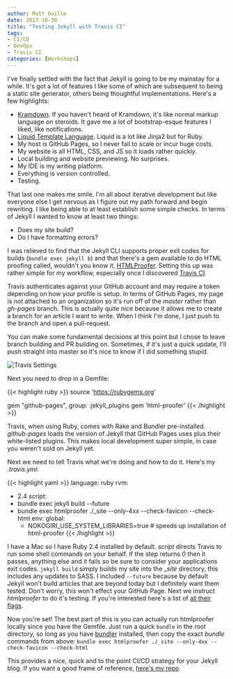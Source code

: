 ```yaml
---
author: Matt Ouille
date: 2017-10-30
title: "Testing Jekyll with Travis CI"
tags:
- CI/CD
- DevOps
- Travis CI
categories: [Workshops]
---
```


I've finally settled with the fact that Jekyll is going to be my mainstay for a while. It's got a lot of features I like some of which are subsequent to being a static site generator, others being thoughtful implementations. Here's a few highlights:

* [Kramdown](https://kramdown.gettalong.org/). If you haven't heard of Kramdown, it's like normal markup language on steroids. It gave me a lot of bootstrap-esque features I liked, like notifications.
* [Liquid Template Language](https://shopify.github.io/liquid/). Liquid is a lot like Jinja2 but for Ruby.
* My host is GitHub Pages, so I never fail to scale or incur huge costs.
* My website is all HTML, CSS, and JS so it loads rather quickly.
* Local building and website previewing. No surprises.
* My IDE is my writing platform.
* Everything is version controlled.
* Testing.

That last one makes me smile. I'm all about iterative development but like everyone else I get nervous as I figure out my path forward and begin rewriting. I like being able to at least establish some simple checks. In terms of Jekyll I wanted to know at least two things:

* Does my site build?
* Do I have formatting errors?

I was relieved to find that the Jekyll CLI supports proper exit codes for builds (`bundle exec jekyll b`) and that there's a gem available to do HTML proofing called, wouldn't you know it, [HTMLProofer](https://github.com/gjtorikian/html-proofer). Setting this up was rather simple for my workflow, especially once I discovered [Travis CI](https://travis-ci.org).

Travis authenticates against your GitHub account and may require a token depending on how your profile is setup. In terms of GitHub Pages, my page is _not_ attached to an organization so it's run off of the _master_ rather than _gh-pages_ branch. This is actually quite nice because it allows me to create a branch for an article I want to write. When I think I'm done, I just push to the branch and open a pull-request.

You can make some fundamental decisions at this point but I chose to leave branch building and PR building on. Sometimes, if it's just a quick update, I'll push straight into master so it's nice to know if I did something stupid.

![Travis Settings](/img/posts/2017-10/travis-settings.png)

Next you need to drop in a Gemfile:

{{< highlight ruby >}}
source 'https://rubygems.org'

gem "github-pages", group: :jekyll_plugins
gem 'html-proofer'
{{< /highlight >}}

Travis, when using Ruby, comes with Rake and Bundler pre-installed. _github-pages_ loads the version of Jekyll that GitHub Pages uses plus their white-listed plugins. This makes local development super simple, in case you weren't sold on Jekyll yet.

Next we need to tell Travis what we're doing and how to do it. Here's my _.travis.yml_:

{{< highlight yaml >}}
language: ruby
rvm:
  - 2.4
script:
  - bundle exec jekyll build --future
  - bundle exec htmlproofer ./_site --only-4xx --check-favicon --check-html
env:
  global:
    - NOKOGIRI_USE_SYSTEM_LIBRARIES=true # speeds up installation of html-proofer
{{< /highlight >}}

I have a Mac so I have Ruby 2.4 installed by default. _script_ directs Travis to run some shell commands on your behalf. If the step returns _0_ then it passes, anything else and it fails so be sure to consider your applications exit codes. `jekyll build` simply builds my site into the _\_site_ directory, this includes any updates to SASS. I included `--future` because by default Jekyll won't build articles that are beyond today but I definitely want them tested. Don't worry, this won't effect your GitHub Page. Next we instruct _htmlproofer_ to do it's testing. If you're interested here's a list of [all their flags](https://github.com/gjtorikian/html-proofer).

Now you're set! The best part of this is you can actually run htmlproofer locally since you have the Gemfile. Just run a quick `bundle` in the root directory, so long as you have [bundler](http://bundler.io/) installed, then copy the exact _bundle_ commands from above: `bundle exec htmlproofer ./_site --only-4xx --check-favicon --check-html`

This provides a nice, quick and to the point CI/CD strategy for your Jekyll blog. If you want a good frame of reference, [here's my repo](https://github.com/mattouille/mattouille.github.io).
